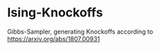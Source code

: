 # Ising-Knockoffs
Gibbs-Sampler, generating Knockoffs according to https://arxiv.org/abs/1807.00931
